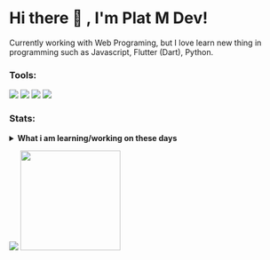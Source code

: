 # Hi there 👋 , I'm Plat M Dev!
Currently working with Web Programing, but I love learn new thing in programming such as Javascript, Flutter (Dart), Python.  

### Tools:
<p>
    <img src="https://img.shields.io/badge/OS-MacOS-blue?&logo=apple" />
    <img src="https://img.shields.io/badge/IDE-Xcode-blue?&logo=xcode" />
    <img src="https://img.shields.io/badge/Text%20Editor-Visual%20Studio%20Code-blue?&logo=visual%20studio%20code&logoColor=blue" />
    <img src="https://gpvc.arturio.dev/platmdev" />
</p>

### Stats:
<details>
 <summary><strong>What i am learning/working on these days</strong></summary>
    - 🔭 I’m currently working on MANTRA </br>
    - 🌱 I’m currently learning Python,Laravel, Js, Dart, Flutter, Kotlin </br>
    - 👯 I’m looking to collaborate on Web Development Project, Mobile Apps. </br>
    - 🤔 I’m looking for help with master of programming. hehe </br>
    - 💬 Ask me about anything.</br>
    - 📫 How to reach me: <a href="mailto:muayyaduddin98@gmail.com">Email me!</a>  </br>
    - 😄 Pronouns: He/Him </br>
    - ⚡ Fun fact: I love Ayam Geprek 🐔 </br>
</details>
<p>
    <img src="https://github-readme-stats.vercel.app/api?username=platmdev&hide=contribs,prs&show_icons=true&hide_border=true&title_color=000" />
    <img src="https://github-readme-stats.vercel.app/api/top-langs/?username=platmdev&layout=compact" height=180 />
</p>
